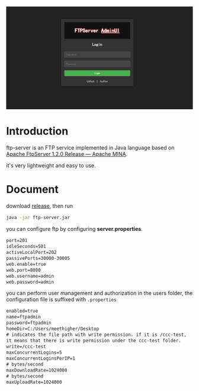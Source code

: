 ![image-20240421225808979](README/image-20240421225808979.png)

# Introduction

ftp-server is an FTP service implemented in Java language based on [Apache FtpServer 1.2.0 Release — Apache MINA](https://mina.apache.org/ftpserver-project/download_1_2.html).

it's very lightweight and easy to use.

# Document

download [release](https://github.com/meethigher/ftp-server/releases), then run

```sh
java -jar ftp-server.jar
```

you can configure ftp by configuring **server.properties**.

```properties
port=201
idleSeconds=501
activeLocalPort=202
passivePorts=30000-30005
web.enable=true
web.port=8080
web.username=admin
web.password=admin
```

you can perform user management and authorization in the users folder, the configuration file is suffixed with `.properties`

```properties
enabled=true
name=ftpadmin
password=ftpadmin
homeDir=C:/Users/meethigher/Desktop
# indicates the file path with write permission. if it is /ccc-test, it means that there is write permission under the ccc-test folder.
write=/ccc-test
maxConcurrentLogins=5
maxConcurrentLoginsPerIP=1
# bytes/second
maxDownloadRate=1024000
# bytes/second
maxUploadRate=1024000
```

